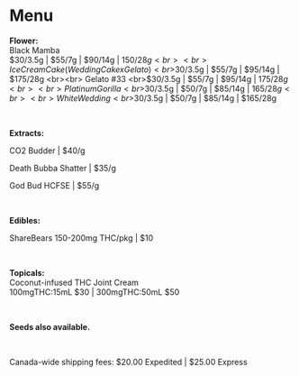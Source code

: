 # Menu

<b>Flower:</b>
<br>Black Mamba 
<br>$30/3.5g | $55/7g | $90/14g | $150/28g
<br><br> Ice Cream Cake (Wedding Cake x Gelato) 
<br>$30/3.5g | $55/7g | $95/14g | $175/28g
<br><br> Gelato #33 
<br>$30/3.5g | $55/7g | $95/14g | $175/28g
<br><br> Platinum Gorilla 
<br>$30/3.5g | $50/7g | $85/14g | $165/28g
<br><br> White Wedding 
<br>$30/3.5g | $50/7g | $85/14g | $165/28g  

<br><p></p>
<b>Extracts:</b>
<p>CO2 Budder | $40/g</p>
<p>Death Bubba Shatter | $35/g</p>
<p>God Bud HCFSE | $55/g</p>

<br><p></p>
<b>Edibles:</b>
<p> ShareBears 150-200mg THC/pkg | $10</p>
  
<br><p></p>
<b>Topicals:</b>
<br>Coconut-infused THC Joint Cream
<br> 100mgTHC:15mL $30 | 300mgTHC:50mL $50 

<br><p></p>
<b>Seeds also available.</b>

<br><p></p>
Canada-wide shipping fees:
$20.00 Expedited | $25.00 Express
